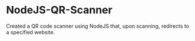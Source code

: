 # NodeJS-QR-Scanner
Created a QR code scanner using NodeJS that, upon scanning, redirects to a specified website.
